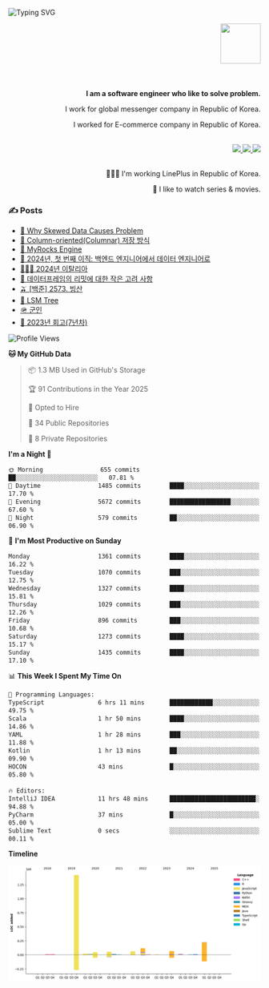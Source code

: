 ![Typing SVG](https://readme-typing-svg.herokuapp.com/?lines=Hello,+I'm+Changkwon+😎&height=150&width=1024&size=40&color=458588&background=282828&center=true&vCenter=true&multiline=false&duration=2000&pause=0)

<div align=right>
  <a href="https://github.com/devxb/gitanimals">
    <img
      src="https://render.gitanimals.org/lines/spearkkk?pet-id=624227435622945015"
      width="80"
      height="80"
    />
  </a>
  <br/>
  <br/>  
  <br/>
  
  **I am a software engineer who like to solve problem.**<br/>

  I work for global messenger company in Republic of Korea.<br/> 
  
  I worked for E-commerce company in Republic of Korea.<br/>
  <br/>

  <a href="https://www.linkedin.com/in/spearkkk/" target="_blank">
    <img src="https://img.shields.io/badge/LinkedIn-305D61.svg?&style=for-the-badge&logo=linkedin&logoColor=ffffff&labelColor=305D61&logoWidth=20"/>
  </a>
  <a href="http://spearkkk.dev/en/resume/" target="_blank">
    <img src="https://img.shields.io/badge/resume-305D61.svg?&style=for-the-badge&logo=ReadtheDocs&logoColor=ffffff&labelColor=305D61&logoWidth=20"/>
  </a>
  <a href="https://spearkkk.dev/" target="_blank">
    <img src="https://img.shields.io/badge/blog-305D61.svg?&style=for-the-badge&logo=ReadtheDocs&logoColor=ffffff&labelColor=305D61&logoWidth=20"/>
  </a>
  
  <br/>
  <br/>
  
  👨🏼‍💻 I'm working LinePlus in Republic of Korea.
  <br/>
  
  🍿 I like to watch series & movies.
  <br/>

</div>
  
<div align=left>
  
  <div>
    
  ### ✍️ Posts
    
  </div>
  
  <!-- BLOGPOSTS:START -->
- [🍐 Why Skewed Data Causes Problem](https://spearkkk.dev/why-skewed-data-causes-problem)
- [🥖 Column-oriented(Columnar) 저장 방식](https://spearkkk.dev/column-oriented)
- [🍓 MyRocks Engine](https://spearkkk.dev/my-rocks_engine)
- [📝 2024년, 첫 번째 이직: 백엔드 엔지니어에서 데이터 엔지니어로](https://spearkkk.dev/2024-first-changing-company-from-backend-to-data-engineer)
- [🧑🏼‍🍳 2024년 이탈리아](https://spearkkk.dev/2024-italy)
- [🍄 데이터프레임의 리밋에 대한 작은 고려 사항](https://spearkkk.dev/dataframe-limit)
- [🫒 [백준] 2573. 빙산](https://spearkkk.dev/%EB%B0%B1%EC%A4%80-2573-%EB%B9%99%EC%82%B0)
- [🌽 LSM Tree](https://spearkkk.dev/lsm-tree)
- [🪖 군인](https://spearkkk.dev/soldier)
- [📝 2023년 회고(7년차)](https://spearkkk.dev/7%EB%85%84%EC%B0%A8-%ED%9A%8C%EA%B3%A0)
<!-- BLOGPOSTS:END -->

  
<!--START_SECTION:waka-->
![Profile Views](http://img.shields.io/badge/Profile%20Views-0-blue)

**🐱 My GitHub Data** 

> 📦 1.3 MB Used in GitHub's Storage 
 > 
> 🏆 91 Contributions in the Year 2025
 > 
> 💼 Opted to Hire
 > 
> 📜 34 Public Repositories 
 > 
> 🔑 8 Private Repositories 
 > 
**I'm a Night 🦉** 

```text
🌞 Morning                655 commits         ██░░░░░░░░░░░░░░░░░░░░░░░   07.81 % 
🌆 Daytime                1485 commits        ████░░░░░░░░░░░░░░░░░░░░░   17.70 % 
🌃 Evening                5672 commits        █████████████████░░░░░░░░   67.60 % 
🌙 Night                  579 commits         ██░░░░░░░░░░░░░░░░░░░░░░░   06.90 % 
```
📅 **I'm Most Productive on Sunday** 

```text
Monday                   1361 commits        ████░░░░░░░░░░░░░░░░░░░░░   16.22 % 
Tuesday                  1070 commits        ███░░░░░░░░░░░░░░░░░░░░░░   12.75 % 
Wednesday                1327 commits        ████░░░░░░░░░░░░░░░░░░░░░   15.81 % 
Thursday                 1029 commits        ███░░░░░░░░░░░░░░░░░░░░░░   12.26 % 
Friday                   896 commits         ███░░░░░░░░░░░░░░░░░░░░░░   10.68 % 
Saturday                 1273 commits        ████░░░░░░░░░░░░░░░░░░░░░   15.17 % 
Sunday                   1435 commits        ████░░░░░░░░░░░░░░░░░░░░░   17.10 % 
```


📊 **This Week I Spent My Time On** 

```text
💬 Programming Languages: 
TypeScript               6 hrs 11 mins       ████████████░░░░░░░░░░░░░   49.75 % 
Scala                    1 hr 50 mins        ████░░░░░░░░░░░░░░░░░░░░░   14.86 % 
YAML                     1 hr 28 mins        ███░░░░░░░░░░░░░░░░░░░░░░   11.88 % 
Kotlin                   1 hr 13 mins        ██░░░░░░░░░░░░░░░░░░░░░░░   09.90 % 
HOCON                    43 mins             █░░░░░░░░░░░░░░░░░░░░░░░░   05.80 % 

🔥 Editors: 
IntelliJ IDEA            11 hrs 48 mins      ████████████████████████░   94.88 % 
PyCharm                  37 mins             █░░░░░░░░░░░░░░░░░░░░░░░░   05.00 % 
Sublime Text             0 secs              ░░░░░░░░░░░░░░░░░░░░░░░░░   00.11 % 
```

**Timeline**

![Lines of Code chart](https://raw.githubusercontent.com/spearkkk/spearkkk/main/assets/bar_graph.png)


<!--END_SECTION:waka-->
</div>


